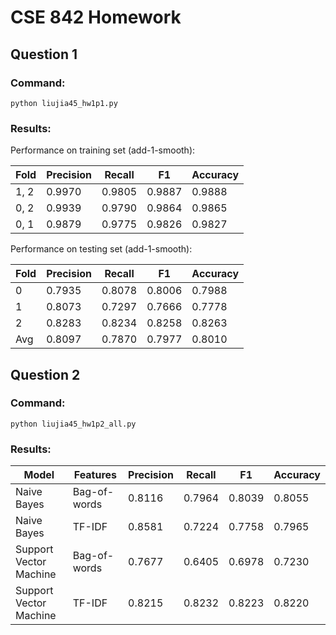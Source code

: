# CSE 842 Homework

## Question 1

### Command: 

```python liujia45_hw1p1.py```

### Results:

Performance on training set (add-1-smooth):

| Fold | Precision | Recall | F1 | Accuracy |
| --- | --- | --- | --- | --- |
| 1, 2 | 0.9970 | 0.9805 | 0.9887 | 0.9888 |
| 0, 2 | 0.9939 | 0.9790 | 0.9864 | 0.9865 |
| 0, 1 | 0.9879 | 0.9775 | 0.9826 | 0.9827 |

Performance on testing set (add-1-smooth):

| Fold | Precision | Recall | F1 | Accuracy |
| --- | --- | --- | --- | --- |
| 0 | 0.7935 | 0.8078 | 0.8006 | 0.7988 |
| 1 | 0.8073 | 0.7297 | 0.7666 | 0.7778 |
| 2 | 0.8283 | 0.8234 | 0.8258 | 0.8263 |
| Avg | 0.8097 | 0.7870 | 0.7977 | 0.8010 |


## Question 2

### Command: 

```python liujia45_hw1p2_all.py```

### Results:

| Model | Features | Precision | Recall | F1 | Accuracy |
| --- | --- | --- | --- | --- | --- |
| Naive Bayes | Bag-of-words| 0.8116 | 0.7964 | 0.8039 | 0.8055 |
| Naive Bayes | TF-IDF| 0.8581 | 0.7224 | 0.7758 | 0.7965 |
| Support Vector Machine | Bag-of-words| 0.7677 | 0.6405 | 0.6978 | 0.7230 |
| Support Vector Machine | TF-IDF| 0.8215 | 0.8232 | 0.8223 | 0.8220 |
